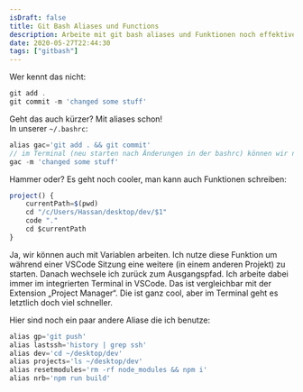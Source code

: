 ```yaml
---
isDraft: false
title: Git Bash Aliases und Functions
description: Arbeite mit git bash aliases und Funktionen noch effektiver!
date: 2020-05-27T22:44:30
tags: ["gitbash"]
---
```


Wer kennt das nicht:

```javascript
git add .
git commit -m 'changed some stuff'
```

Geht das auch kürzer? Mit aliases schon!  
In unserer `~/.bashrc`:

```javascript
alias gac='git add . && git commit'
// im Terminal (neu starten nach Änderungen in der bashrc) können wir nun:
gac -m 'changed some stuff'
```

Hammer oder? Es geht noch cooler, man kann auch Funktionen schreiben:

```javascript
project() {
    currentPath=$(pwd)
    cd "/c/Users/Hassan/desktop/dev/$1"
    code "."
    cd $currentPath
}
```

Ja, wir können auch mit Variablen arbeiten. Ich nutze diese Funktion um während einer VSCode Sitzung eine weitere (in einem anderen Projekt) zu starten. Danach wechsele ich zurück zum Ausgangspfad. Ich arbeite dabei immer im integrierten Terminal in VSCode. Das ist vergleichbar mit der Extension „Project Manager“. Die ist ganz cool, aber im Terminal geht es letztlich doch viel schneller.

Hier sind noch ein paar andere Aliase die ich benutze:

```javascript
alias gp='git push'
alias lastssh='history | grep ssh'
alias dev='cd ~/desktop/dev'
alias projects='ls ~/desktop/dev'
alias resetmodules='rm -rf node_modules && npm i'
alias nrb='npm run build'
```
